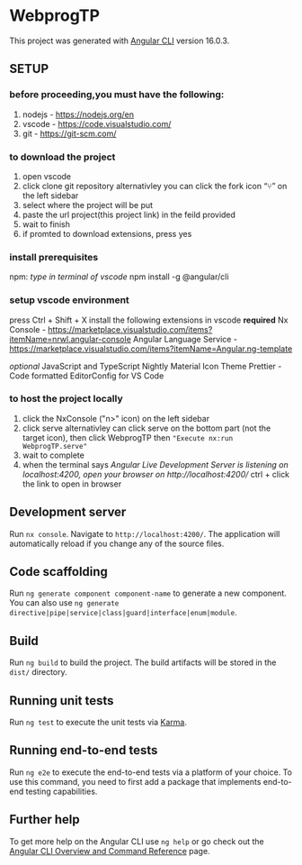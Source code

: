 # WebprogTP

This project was generated with [Angular CLI](https://github.com/angular/angular-cli) version 16.0.3.


## SETUP

### before proceeding,you must have the following:
1. nodejs - https://nodejs.org/en
2. vscode - https://code.visualstudio.com/
3. git - https://git-scm.com/


### to download the project
1. open vscode
2. click clone git repository
alternativley you can click the fork icon “⑂” on the left sidebar
3. select where the project will be put
4. paste the url project(this project link) in the feild provided
5. wait to finish
6. if promted to download extensions, press yes

### install prerequisites
npm:
*type in terminal of vscode*
npm install -g @angular/cli

### setup vscode environment
press Ctrl + Shift + X
install the following extensions in vscode
**required**
Nx Console - https://marketplace.visualstudio.com/items?itemName=nrwl.angular-console
Angular Language Service - https://marketplace.visualstudio.com/items?itemName=Angular.ng-template

*optional*
JavaScript and TypeScript Nightly
Material Icon Theme
Prettier - Code formatted
EditorConfig for VS Code

### to host the project locally
1. click the NxConsole ("n>" icon) on the left sidebar
2. click serve
alternativley can click serve on the bottom part (not the target icon), then click WebprogTP then ```"Execute nx:run WebprogTP.serve"```
3. wait to complete
4. when the terminal says *Angular Live Development Server is listening on localhost:4200, open your browser on http://localhost:4200/* ctrl + click the link to open in browser

## Development server

Run `nx console`. Navigate to `http://localhost:4200/`. The application will automatically reload if you change any of the source files.

## Code scaffolding

Run `ng generate component component-name` to generate a new component. You can also use `ng generate directive|pipe|service|class|guard|interface|enum|module`.

## Build

Run `ng build` to build the project. The build artifacts will be stored in the `dist/` directory.

## Running unit tests

Run `ng test` to execute the unit tests via [Karma](https://karma-runner.github.io).

## Running end-to-end tests

Run `ng e2e` to execute the end-to-end tests via a platform of your choice. To use this command, you need to first add a package that implements end-to-end testing capabilities.

## Further help

To get more help on the Angular CLI use `ng help` or go check out the [Angular CLI Overview and Command Reference](https://angular.io/cli) page.
